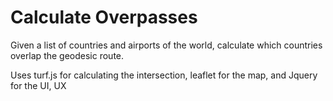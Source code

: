 # Calculate Overpasses

Given a list of countries and airports of the world, calculate which countries overlap the geodesic route.


Uses turf.js for calculating the intersection, leaflet for the map, and Jquery for the UI, UX
